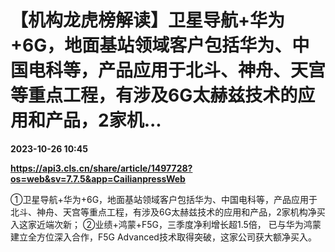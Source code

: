 # 【机构龙虎榜解读】卫星导航+华为+6G，地面基站领域客户包括华为、中国电科等，产品应用于北斗、神舟、天宫等重点工程，有涉及6G太赫兹技术的应用和产品，2家机...

**2023-10-26 10:45**

**https://api3.cls.cn/share/article/1497728?os=web&sv=7.7.5&app=CailianpressWeb**

①卫星导航+华为+6G，地面基站领域客户包括华为、中国电科等，产品应用于北斗、神舟、天宫等重点工程，有涉及6G太赫兹技术的应用和产品，2家机构净买入这家近端次新； ②业绩+鸿蒙+F5G，三季度净利增长超1.5倍， 已与华为鸿蒙建立全方位深入合作，F5G Advanced技术取得突破，这家公司获大额净买入。